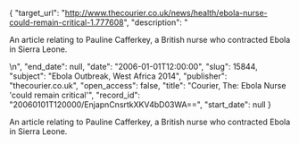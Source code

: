 {
  "target_url": "http://www.thecourier.co.uk/news/health/ebola-nurse-could-remain-critical-1.777608", 
  "description": "<p>An article relating to Pauline Cafferkey, a British nurse who contracted Ebola in Sierra Leone.</p>\n", 
  "end_date": null, 
  "date": "2006-01-01T12:00:00", 
  "slug": 15844, 
  "subject": "Ebola Outbreak, West Africa 2014", 
  "publisher": "thecourier.co.uk", 
  "open_access": false, 
  "title": "Courier, The: Ebola Nurse 'could remain critical'", 
  "record_id": "20060101T120000/EnjapnCnsrtkXKV4bD03WA==", 
  "start_date": null
}

<p>An article relating to Pauline Cafferkey, a British nurse who contracted Ebola in Sierra Leone.</p>
